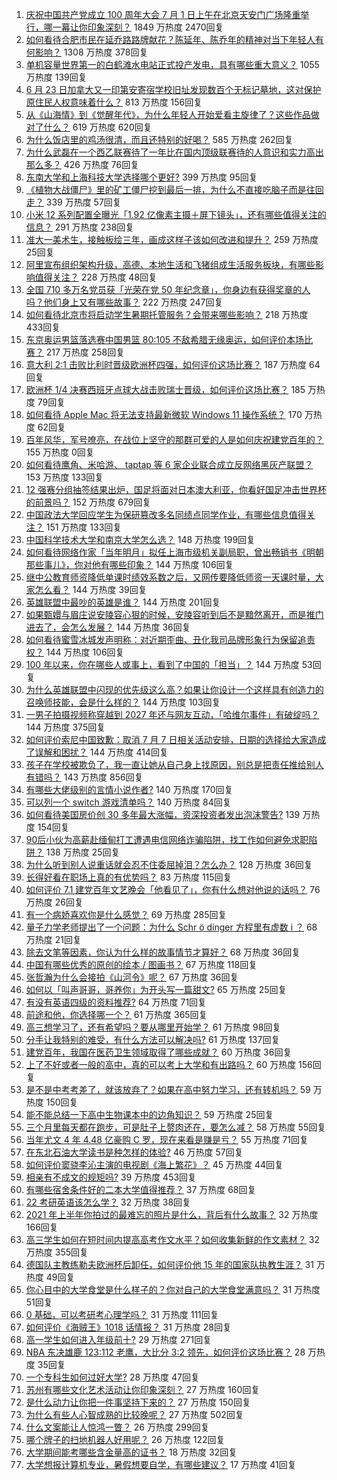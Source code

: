 1. [庆祝中国共产党成立 100 周年大会 7 月 1 日上午在北京天安门广场隆重举行，哪一幕让你印象深刻？](https://www.zhihu.com/question/469219832) 1849 万热度 2470回复
1. [如何看待合肥市民在延乔路路牌献花？陈延年、陈乔年的精神对当下年轻人有何影响？](https://www.zhihu.com/question/469128325) 1308 万热度 378回复
1. [单机容量世界第一的白鹤滩水电站正式投产发电，具有哪些重大意义？](https://www.zhihu.com/question/468406905) 1055 万热度 139回复
1. [6 月 23 日加拿大又一印第安寄宿学校旧址发现数百个无标记墓地，这对保护原住民人权意味着什么？](https://www.zhihu.com/question/466975825) 813 万热度 156回复
1. [从《山海情》到《觉醒年代》，为什么年轻人开始爱看主旋律了？这些作品做对了什么？](https://www.zhihu.com/question/469250416) 619 万热度 620回复
1. [为什么饭店里的鸡汤很清，而且还特别的好喝？](https://www.zhihu.com/question/437783371) 585 万热度 262回复
1. [为什么武磊在一个西乙联赛待了一年比在国内顶级联赛待的人意识和实力高出那么多？](https://www.zhihu.com/question/465328241) 426 万热度 76回复
1. [东南大学和上海科技大学选择哪个更好?](https://www.zhihu.com/question/467273175) 399 万热度 95回复
1. [《植物大战僵尸》里的矿工僵尸挖到最后一排，为什么不直接吃脑子而是往回走？](https://www.zhihu.com/question/389957504) 339 万热度 57回复
1. [小米 12 系列配置全曝光「1.92 亿像素主摄＋屏下镜头」，还有哪些值得关注的信息？](https://www.zhihu.com/question/468724694) 291 万热度 238回复
1. [准大一美术生，接触板绘三年，画成这样子该如何改进和提升？](https://www.zhihu.com/question/468285218) 259 万热度 25回复
1. [阿里宣布组织架构升级，高德、本地生活和飞猪组成生活服务板块，有哪些影响值得关注？](https://www.zhihu.com/question/469485942) 228 万热度 48回复
1. [全国 710 多万名党员获「光荣在党 50 年纪念章」，你身边有获得奖章的人吗？他们身上又有哪些故事？](https://www.zhihu.com/question/469220759) 222 万热度 247回复
1. [如何看待北京市将启动学生暑期托管服务？会带来哪些影响？](https://www.zhihu.com/question/469489339) 218 万热度 433回复
1. [东京奥运男篮落选赛中国男篮 80:105 不敌希腊无缘奥运，如何评价本场比赛？](https://www.zhihu.com/question/469450593) 217 万热度 258回复
1. [意大利 2:1 击败比利时晋级欧洲杯四强，如何评价这场比赛？](https://www.zhihu.com/question/469661710) 187 万热度 64回复
1. [欧洲杯 1/4 决赛西班牙点球大战击败瑞士晋级，如何评价这场比赛？](https://www.zhihu.com/question/469643634) 185 万热度 79回复
1. [如何看待 Apple Mac 将无法支持最新微软 Windows 11 操作系统？](https://www.zhihu.com/question/468831434) 170 万热度 62回复
1. [百年风华，军号嘹亮，在战位上坚守的那群可爱的人是如何庆祝建党百年的？](https://www.zhihu.com/roundtable/bainianfenghuajunha1) 155 万热度 0回复
1. [如何看待鹰角、米哈游、 taptap 等 6 家企业联合成立反网络黑灰产联盟？](https://www.zhihu.com/question/469151321) 153 万热度 133回复
1. [12 强赛分组抽签结果出炉，国足将面对日本澳大利亚，你看好国足冲击世界杯的前景吗？](https://www.zhihu.com/question/469309297) 152 万热度 679回复
1. [中国政法大学回应学生为保研篡改多名同绩点同学作业，有哪些信息值得关注？](https://www.zhihu.com/question/468030220) 151 万热度 133回复
1. [中国科学技术大学和南京大学怎么选？](https://www.zhihu.com/question/467774201) 148 万热度 199回复
1. [如何看待网络作家「当年明月」拟任上海市级机关副局职，曾出畅销书《明朝那些事儿》，你对他有哪些印象？](https://www.zhihu.com/question/469586087) 144 万热度 106回复
1. [继中公教育师资降低单课时绩效系数之后，又网传要降低师资一天课时量，大家怎么看？](https://www.zhihu.com/question/468896563) 144 万热度 39回复
1. [英雄联盟中最吵的英雄是谁？](https://www.zhihu.com/question/463184822) 144 万热度 201回复
1. [如果甄嬛与眉庄说安陵容心狠的时候，安陵容听到后不是黯然离开，而是推门进去了，会怎么发展？](https://www.zhihu.com/question/467899688) 144 万热度 36回复
1. [如何看待蜜雪冰城发声明称：对近期歪曲、丑化我司品牌形象行为保留追责权？](https://www.zhihu.com/question/469115341) 144 万热度 106回复
1. [100 年以来，你在哪些人或事上，看到了中国的「担当」？](https://www.zhihu.com/question/469083054) 144 万热度 53回复
1. [为什么英雄联盟中闪现的优先级这么高？如果让你设计一个这样具有创造力的召唤师技能，会是什么样的？](https://www.zhihu.com/question/462353798) 144 万热度 103回复
1. [一男子拍摄视频称穿越到 2027 年还与网友互动，「哈维尔事件」有破绽吗？](https://www.zhihu.com/question/466675842) 144 万热度 375回复
1. [如何评价索尼中国致歉：取消 7 月 7 日相关活动安排，日期的选择给大家造成了误解和困扰？](https://www.zhihu.com/question/469292670) 144 万热度 414回复
1. [孩子在学校被欺负了，我一直让她从自己身上找原因，别总是把责任推给别人有错吗？](https://www.zhihu.com/question/467309194) 143 万热度 856回复
1. [有哪些大佬级别的言情小说作者?](https://www.zhihu.com/question/323889571) 140 万热度 170回复
1. [可以列一个 switch 游戏清单吗？](https://www.zhihu.com/question/454703059) 140 万热度 84回复
1. [如何看待美国房价创 30 多年最大涨幅，资深投资者发出泡沫警告?](https://www.zhihu.com/question/468992825) 139 万热度 154回复
1. [90后小伙为高薪赴缅甸打工遭遇电信网络诈骗陷阱，找工作如何避免求职陷阱？](https://www.zhihu.com/question/468736941) 138 万热度 25回复
1. [为什么听到别人说重话就会忍不住委屈掉泪？怎么办？](https://www.zhihu.com/question/467737273) 128 万热度 36回复
1. [长得好看在职场上真的有优势吗？](https://www.zhihu.com/question/461972771) 83 万热度 115回复
1. [如何评价 7.1 建党百年文艺晚会「他看见了」，你有什么想对他说的话吗？](https://www.zhihu.com/question/469413677) 76 万热度 26回复
1. [有一个病娇喜欢你是什么感觉？](https://www.zhihu.com/question/377349806) 69 万热度 285回复
1. [量子力学老师提出了一个问题：为什么 Schr ö dinger 方程里有虚数  i ？](https://www.zhihu.com/question/404030934) 68 万热度 21回复
1. [除去文笔等因素，你认为什么样的故事情节才算好？](https://www.zhihu.com/question/465057948) 68 万热度 36回复
1. [中国有哪些优秀的原创的绘本 / 图画书？](https://www.zhihu.com/question/54945285) 67 万热度 118回复
1. [张哲瀚为什么会接拍《山河令》呢？](https://www.zhihu.com/question/466536922) 67 万热度 36回复
1. [如何以「叫声哥哥，哥养你」为开头写一篇甜文?](https://www.zhihu.com/question/466162447) 65 万热度 25回复
1. [有没有英语四级的资料推荐?](https://www.zhihu.com/question/371916806) 64 万热度 71回复
1. [前途和他，你选择哪一个？](https://www.zhihu.com/question/464912877) 61 万热度 365回复
1. [高三想学习了，还有希望吗？要从哪里开始学？](https://www.zhihu.com/question/468568060) 61 万热度 98回复
1. [分手让我特别的难受，有什么方法可以解决吗?](https://www.zhihu.com/question/468323222) 61 万热度 137回复
1. [建党百年，我国在医药卫生领域取得了哪些成就？](https://www.zhihu.com/question/468756547) 60 万热度 36回复
1. [上了不好或者一般的高中，真的可以考上大学和有出路吗？](https://www.zhihu.com/question/467477103) 60 万热度 156回复
1. [是不是中考考差了，就该放弃了？如果在高中努力学习，还有转机吗？](https://www.zhihu.com/question/468170373) 59 万热度 150回复
1. [能不能总结一下高中生物课本中的边角知识？](https://www.zhihu.com/question/379424271) 59 万热度 25回复
1. [三个月里每天都在跑步，可是肚子上赘肉还在，要怎么减？](https://www.zhihu.com/question/30622462) 58 万热度 55回复
1. [当年尤文 4 年 4.48 亿豪购 C 罗，现在来看是赚是亏？](https://www.zhihu.com/question/460546114) 55 万热度 71回复
1. [在东北石油大学读书是种怎样的体验?](https://www.zhihu.com/question/456776209) 46 万热度 57回复
1. [如何评价窦骁李沁主演的电视剧《海上繁花》？](https://www.zhihu.com/question/466748640) 45 万热度 44回复
1. [相亲有不成文的规矩吗?](https://www.zhihu.com/question/453068049) 39 万热度 453回复
1. [有哪些宿舍条件好的二本大学值得推荐？](https://www.zhihu.com/question/405920733) 37 万热度 68回复
1. [22 考研英语该怎么学？](https://www.zhihu.com/question/468763233) 32 万热度 38回复
1. [2021 年上半年你拍过的最难忘的照片是什么，背后有什么故事？](https://www.zhihu.com/question/469312329) 32 万热度 166回复
1. [高三学生如何在短时间内提高高考作文水平？如何收集新鲜的作文素材？](https://www.zhihu.com/question/20545734) 32 万热度 355回复
1. [德国队主教练勒夫欧洲杯后卸任，如何评价他 15 年的国家队执教生涯？](https://www.zhihu.com/question/468951189) 31 万热度 49回复
1. [你心目中的大学食堂是什么样子的？你对自己的大学食堂满意吗？](https://www.zhihu.com/question/468413171) 31 万热度 51回复
1. [0 基础，可以考研考心理学吗？](https://www.zhihu.com/question/454143796) 31 万热度 111回复
1. [如何评价《海贼王》1018 话情报？](https://www.zhihu.com/question/468882554) 31 万热度 28回复
1. [高一学生如何进入年级前十?](https://www.zhihu.com/question/426078063) 29 万热度 271回复
1. [NBA 东决雄鹿 123:112 老鹰，大比分 3:2 领先，如何评价这场比赛？](https://www.zhihu.com/question/469442531) 28 万热度 35回复
1. [一个专科生如何过好大学?](https://www.zhihu.com/question/465577553) 28 万热度 47回复
1. [苏州有哪些文化艺术活动让你印象深刻？](https://www.zhihu.com/question/468763984) 27 万热度 160回复
1. [是什么动力让你把一件事坚持下来的？](https://www.zhihu.com/question/469017080) 27 万热度 150回复
1. [为什么有些人心智成熟的比较晚呢？](https://www.zhihu.com/question/283077831) 27 万热度 502回复
1. [什么文案能让人惊鸿一瞥？](https://www.zhihu.com/question/451181423) 26 万热度 299回复
1. [哪个牌子的扫地机器人好用呢？](https://www.zhihu.com/question/278037886) 26 万热度 122回复
1. [大学期间能考哪些含金量高的证书？](https://www.zhihu.com/question/305150359) 18 万热度 32回复
1. [大学想报计算机专业，暑假想要自学，有哪些建议？](https://www.zhihu.com/question/464771225) 17 万热度 41回复
